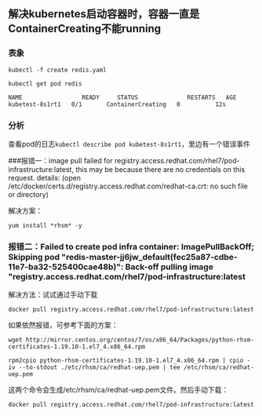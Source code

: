 ## 解决kubernetes启动容器时，容器一直是ContainerCreating不能running

### 表象

```shell
kubectl -f create redis.yaml

kubectl get pod redis

NAME                 READY     STATUS              RESTARTS   AGE
kubetest-8s1rt1   0/1       ContainerCreating   0          12s
```

### 分析

查看pod的日志`kubectl describe pod kubetest-8s1rt1`，里边有一个错误事件

###报错一：image pull failed for registry.access.redhat.com/rhel7/pod-infrastructure:latest, this may be because there are no credentials on this request.  details: (open /etc/docker/certs.d/registry.access.redhat.com/redhat-ca.crt: no such file or directory)

解决方案：

```shell
yum install *rhsm* -y
```

### 报错二：Failed to create pod infra container: ImagePullBackOff; Skipping pod "redis-master-jj6jw_default(fec25a87-cdbe-11e7-ba32-525400cae48b)": Back-off pulling image "registry.access.redhat.com/rhel7/pod-infrastructure:latest

解决方法：试试通过手动下载

```shell
docker pull registry.access.redhat.com/rhel7/pod-infrastructure:latest
```

如果依然报错，可参考下面的方案：

```shell
wget http://mirror.centos.org/centos/7/os/x86_64/Packages/python-rhsm-certificates-1.19.10-1.el7_4.x86_64.rpm

rpm2cpio python-rhsm-certificates-1.19.10-1.el7_4.x86_64.rpm | cpio -iv --to-stdout ./etc/rhsm/ca/redhat-uep.pem | tee /etc/rhsm/ca/redhat-uep.pem
```

这两个命令会生成/etc/rhsm/ca/redhat-uep.pem文件。然后手动下载：

```shell
docker pull registry.access.redhat.com/rhel7/pod-infrastructure:latest
```

